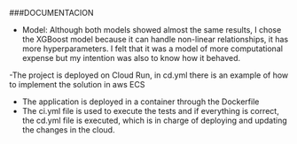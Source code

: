 ###DOCUMENTACION

- Model: Although both models showed almost the same results, I chose the XGBoost model because it can handle non-linear relationships, it has more hyperparameters. I felt that it was a model of more computational expense but my intention was also to know how it behaved.

-The project is deployed on Cloud Run, in cd.yml there is an example of how to implement the solution in aws ECS

- The application is deployed in a container through the Dockerfile
- The ci.yml file is used to execute the tests and if everything is correct, the cd.yml file is executed, which is in charge of deploying and updating the changes in the cloud.
